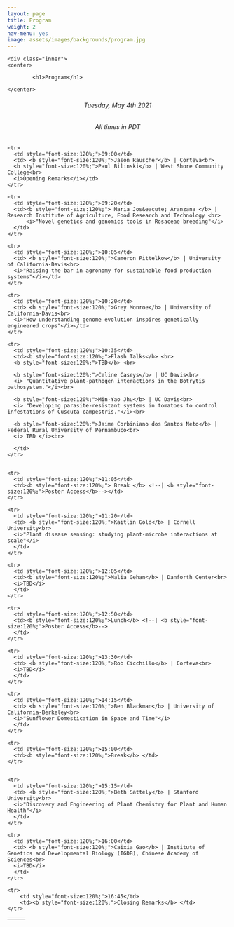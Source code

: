 ```yaml
---
layout: page
title: Program
weight: 2
nav-menu: yes
image: assets/images/backgrounds/program.jpg
---
```


<!-- Main -->
<div id="main" class="alt">

<!-- One -->

	<div class="inner">
	<center>

			<h1>Program</h1>

	</center>

<!-- Content -->
<!-- Table -->
<center><h6> Tuesday, May 4th 2021 </h6></center>
<center><h6> All times in PDT </h6></center>
<!-- <center><h6> A recording of each talk can be accessed by clicking on the talk title. Not all talks were recorded. </h6></center>
<h6> -->
<!-- <center> -->
<!-- Commented out room location and parking information -->
<!-- <a style="color:#c99700;" href="http://campusmap.ucdavis.edu/?b=223"> Multipurpose Room, UC Davis Student Community Center </a> 
&nbsp;&nbsp;&nbsp; | &nbsp;&nbsp;&nbsp;
<a style="color:#c99700;" href="http://taps.ucdavis.edu/parking/information/maps">UC Davis parking information</a> 
<h6>Tuesday, May 4th 2020 <h6> &nbsp;&nbsp;&nbsp; | &nbsp;&nbsp;&nbsp;
<h6>All times in PDT <h6> &nbsp;&nbsp;&nbsp; | &nbsp;&nbsp;&nbsp;

<a style="color:#c99700;" href=""> View the symposium </a> 
</center>-->

<div class="table-wrapper">
	<table>
		<thead>
			<tr>
				<th>&nbsp;</th>
				<th>&nbsp;</th>
			</tr>
		</thead>
		<tbody>

<!-- <tr>
<td style="font-size:120%;">08:00</td>
<td><i>Registration</i></td>
</tr> -->

    <tr>
      <td style="font-size:120%;">09:00</td>
      <td> <b style="font-size:120%;">Jason Rauscher</b> | Corteva<br>
      <b style="font-size:120%;">Paul Bilinski</b> | West Shore Community College<br>
      <i>Opening Remarks</i></td>
    </tr>

    <tr>
      <td style="font-size:120%;">09:20</td>
      <td><b style="font-size:120%;"> Maria Jos&eacute; Aranzana </b> | Research Institute of Agriculture, Food Research and Technology <br>  
          <i>"Novel genetics and genomics tools in Rosaceae breeding"</i> 
      </td>
    </tr>
    
    <tr>
      <td style="font-size:120%;">10:05</td>
      <td> <b style="font-size:120%;">Cameron Pittelkow</b> | University of California-Davis<br>  
      <i>"Raising the bar in agronomy for sustainable food production systems"</i></td>
    </tr>

    <tr>
      <td style="font-size:120%;">10:20</td>
      <td> <b style="font-size:120%;">Grey Monroe</b> | University of California-Davis<br> 
      <i>"How understanding genome evolution inspires genetically engineered crops"</i></td>
    </tr>
    
    <tr>
      <td style="font-size:120%;">10:35</td>
      <td><b style="font-size:120%;">Flash Talks</b> <br> 
      <b style="font-size:120%;">TBD</b> <br>

      <b style="font-size:120%;">Celine Caseys</b> | UC Davis<br> 
      <i> "Quantitative plant-pathogen interactions in the Botrytis pathosystem."</i><br>
      
      <b style="font-size:120%;">Min-Yao Jhu</b> | UC Davis<br> 
      <i> "Developing parasite-resistant systems in tomatoes to control infestations of Cuscuta campestris."</i><br>
      
      <b style="font-size:120%;">Jaime Corbiniano dos Santos Neto</b> | Federal Rural University of Pernambuco<br> 
      <i> TBD </i><br>

      </td>
    </tr>
    
    
    <tr>
      <td style="font-size:120%;">11:05</td>
      <td><b style="font-size:120%;"> Break </b> <!--| <b style="font-size:120%;">Poster Access</b>--></td>
    </tr>
    
    <tr>
      <td style="font-size:120%;">11:20</td>
      <td> <b style="font-size:120%;">Kaitlin Gold</b> | Cornell University<br>  
      <i>"Plant disease sensing: studying plant-microbe interactions at scale"</i>
      </td>
    </tr>

    <tr>
      <td style="font-size:120%;">12:05</td>
      <td><b style="font-size:120%;">Malia Gehan</b> | Danforth Center<br>  
      <i>TBD</i>
      </td>
    </tr>
    
    <tr>
      <td style="font-size:120%;">12:50</td>
      <td><b style="font-size:120%;">Lunch</b> <!--| <b style="font-size:120%;">Poster Access</b>-->
      </td>
    </tr>

    <tr>
      <td style="font-size:120%;">13:30</td>
      <td> <b style="font-size:120%;">Rob Cicchillo</b> | Corteva<br>  
      <i>TBD</i>
      </td>
    </tr>
    
    <tr>
      <td style="font-size:120%;">14:15</td>
      <td> <b style="font-size:120%;">Ben Blackman</b> | University of California-Berkeley<br>  
      <i>"Sunflower Domestication in Space and Time"</i>
      </td>
    </tr>

    <tr>
      <td style="font-size:120%;">15:00</td>
      <td><b style="font-size:120%;">Break</b> </td>
    </tr>


    <tr>
      <td style="font-size:120%;">15:15</td>
      <td> <b style="font-size:120%;">Beth Sattely</b> | Stanford University<br>  
      <i>"Discovery and Engineering of Plant Chemistry for Plant and Human Health"</i>
      </td>
    </tr>

    <tr>
      <td style="font-size:120%;">16:00</td>
      <td> <b style="font-size:120%;">Caixia Gao</b> | Institute of Genetics and Developmental Biology (IGDB), Chinese Academy of Sciences<br> 
      <i>TBD</i>
      </td>
    </tr>
    
    <tr>
        <td style="font-size:120%;">16:45</td>
        <td><b style="font-size:120%;">Closing Remarks</b> </td>
    </tr>

  <!-- </tbody>
</table>
</div> -->
<!--</h6>-->
<!-- Commented out lunch and memorabilia note -->
<!--<p style="text-align: left;"><i> - Lunch for first 200 attendees and memorabilia provided</i></p> -->

<!--</div>
</div> -->
